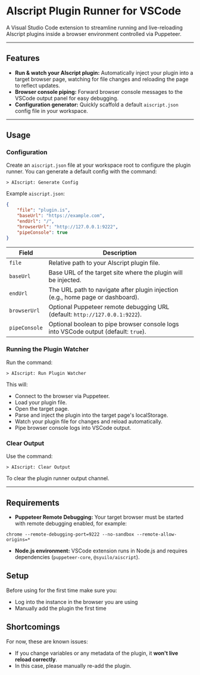 # AIscript Plugin Runner for VSCode

A Visual Studio Code extension to streamline running and live-reloading AIscript plugins inside a browser environment controlled via Puppeteer.

---

## Features

- **Run & watch your AIscript plugin:** Automatically inject your plugin into a target browser page, watching for file changes and reloading the page to reflect updates.
- **Browser console piping:** Forward browser console messages to the VSCode output panel for easy debugging.
- **Configuration generator:** Quickly scaffold a default `aiscript.json` config file in your workspace.

---

## Usage

### Configuration

Create an `aiscript.json` file at your workspace root to configure the plugin runner. You can generate a default config with the command:

`> AIscript: Generate Config`

Example `aiscript.json`:
```json
{
    "file": "plugin.is",
    "baseUrl": "https://example.com",
    "endUrl": "/",
    "browserUrl": "http://127.0.0.1:9222",
    "pipeConsole": true
}
```

| Field       | Description                                                                                      |
|-------------|------------------------------------------------------------------------------------------------|
| `file`      | Relative path to your AIscript plugin file.                                                    |
| `baseUrl`   | Base URL of the target site where the plugin will be injected.                                 |
| `endUrl`    | The URL path to navigate after plugin injection (e.g., home page or dashboard).                |
| `browserUrl`| Optional Puppeteer remote debugging URL (default: `http://127.0.0.1:9222`).                    |
| `pipeConsole`| Optional boolean to pipe browser console logs into VSCode output (default: `true`).           |

### Running the Plugin Watcher

Run the command:

`> AIscript: Run Plugin Watcher`

This will:

- Connect to the browser via Puppeteer.
- Load your plugin file.
- Open the target page.
- Parse and inject the plugin into the target page's localStorage.
- Watch your plugin file for changes and reload automatically.
- Pipe browser console logs into VSCode output.

### Clear Output

Use the command:

`> AIscript: Clear Output`

To clear the plugin runner output channel.

---

## Requirements

- **Puppeteer Remote Debugging:** Your target browser must be started with remote debugging enabled, for example:

`chrome --remote-debugging-port=9222 --no-sandbox --remote-allow-origins=*`

- **Node.js environment:** VSCode extension runs in Node.js and requires dependencies (`puppeteer-core`, `@syuilo/aiscript`).

## Setup

Before using for the first time make sure you:
- Log into the instance in the browser you are using
- Manually add the plugin the first time

## Shortcomings

For now, these are known issues:

- If you change variables or any metadata of the plugin, it **won't live reload correctly**.
- In this case, please manually re-add the plugin.
